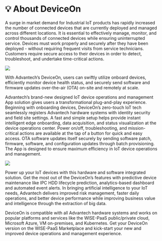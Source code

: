 # 💡 About DeviceOn

A surge in market demand for Industrial IoT products has rapidly increased the number of connected devices that are currently deployed and managed across different locations. It is essential to effectively manage, monitor, and control thousands of connected devices while ensuring uninterrupted service. Devices must work properly and securely after they have been deployed - without requiring frequent visits from service technicians. Customers require secure access to their devices in order to detect, troubleshoot, and undertake time-critical actions.

![](https://hackmd.io/\_uploads/BJn-5DTU3.png)

With Advantech’s DeviceOn, users can swiftly utilize onboard devices, efficiently monitor device health status, and securely send software and firmware updates over-the-air (OTA) on-site and remotely at scale.

Advantech’s brand-new designed IoT device operations and management App solution gives users a transformational plug-and-play experience. Beginning with onboarding devices, DeviceOn’s zero-touch IoT tech seamlessly registers Advantech hardware systems with identity security and field site settings. A fast and simple setup helps provide instant intelligent edge onboarding, data acquisition, and status visualization at the device operations center. Power on/off, troubleshooting, and mission-critical actions are available at the tap of a button for quick and easy access. OTA software updates itself securely by sending software patch, firmware, software, and configuration updates through batch provisioning. The App is designed to ensure maximum efficiency in IoT device operations and management.

![](https://i.imgur.com/fyw9a2k.png)

Power up your IoT devices with this hardware and software integrated solution. Get the most out of the DeviceOn’s features with predictive device maintenance like IPC HDD lifecycle prediction, analytics-based dashboard and automated event alerts. In bringing artificial intelligence to your IoT needs, Advantech delivers improved risk management, faster daily operations, and better device performance while improving business value and intelligence through the extraction of big data.

DeviceOn is compatible with all Advantech hardware systems and works on popular platforms and services like the WISE-PaaS public/private cloud, Microsoft Azure, VM on-premises, and Kubernetes. Get your DeviceOn version on the WISE-PaaS Marketplace and kick-start your new and improved device operations and management experience.
